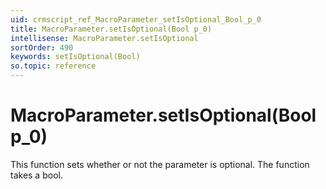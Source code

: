 ```yaml
---
uid: crmscript_ref_MacroParameter_setIsOptional_Bool_p_0
title: MacroParameter.setIsOptional(Bool p_0)
intellisense: MacroParameter.setIsOptional
sortOrder: 490
keywords: setIsOptional(Bool)
so.topic: reference
---
```


# MacroParameter.setIsOptional(Bool p_0)

This function sets whether or not the parameter is optional. The function takes a bool.

